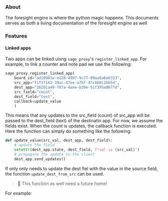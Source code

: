 ### About

The foresight engine is where the python magic happens. This documents serves as both a living documentation of the foresight engine
as well

### Features

#### Linked apps
Two apps can be linked uisng `sage_proxy`'s `register_linked_app`. For example, to link a counter and note pad we use 
the following:

```python
sage_proxy.register_linked_app(
	board_id="ad18901e-e128-4997-9c77-99aa6a6ab313", 
	src_app="f1f37163-39ac-47ee-a76f-4fc668c1bb5d", 
	dest_app="26201a49-f87a-4aee-b20e-51f395a867fd", 
	src_field="count", 
	dest_field="text", 
	callback=update_value
	)
```
This means that any updates to the src_field (count) of src_app will be passed to the dest_field (text) of the destinatin app. For now, we assume the fields exist. 
When the count is updates, the callback function is executed. Here the function can simply do something like the following:
```python
def update_value(src_val, dest_app, dest_field):
    # update the field
    setattr(dest_app.state, dest_field, f"val is {src_val}")
    # propagate the update to the client
    dest_app.send_updates()
```

If only only needs to update the dest fiel with the value in the source field, the function `update_dest_from_src` can be used. 
> :memo: This function as well need a future home! 

For example:
















